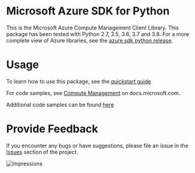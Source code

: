 # Microsoft Azure SDK for Python

This is the Microsoft Azure Compute Management Client Library.
This package has been tested with Python 2.7, 3.5, 3.6, 3.7 and 3.8.
For a more complete view of Azure libraries, see the [azure sdk python release](https://aka.ms/azsdk/python/all).


# Usage

To learn how to use this package, see the [quickstart guide](http://aka.ms/azsdk/python/mgmt)

For code samples, see [Compute Management](https://docs.microsoft.com/samples/azure-samples/azure-samples-python-management/compute/)
on docs.microsoft.com.

Additional code samples can be found [here](https://aka.ms/azsdk/python/mgmt/samples)


# Provide Feedback

If you encounter any bugs or have suggestions, please file an issue in the
[Issues](https://github.com/Azure/azure-sdk-for-python/issues)
section of the project.


![Impressions](https://azure-sdk-impressions.azurewebsites.net/api/impressions/azure-sdk-for-python%2Fazure-mgmt-compute%2FREADME.png)
